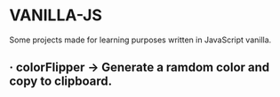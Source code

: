 # VANILLA-JS

Some projects made for learning purposes written in JavaScript vanilla.

<h2> 		   · colorFlipper -> Generate a ramdom color and copy to clipboard.</h2>
